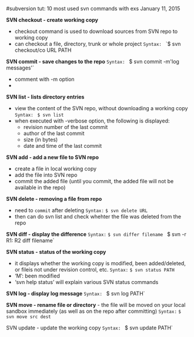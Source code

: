 #subversion tut: 10 most used svn commands with exs
January 11, 2015

**SVN checkout - create working copy**
- checkout command is used to download sources from SVN repo to working copy
- can checkout a file, directory, trunk or whole project
	`Syntax:
	`
	`$ svn checkout/co URL PATH

**SVN commit - save  changes to the repo**
	`Syntax:`
	`
	`$ svn commit -m'log messages'`
- comment with -m option
- 

**SVN list - lists directory entries**
- view the content of the SVN repo, without downloading a working copy
	`Syntax:
	`
	`$ svn list`
- when executed with -verbose option, the following is displayed:
	- revision number of the last commit
	- author of the last commit
	- size (in bytes)
	- date and time of the last commit

**SVN add - add a new file to SVN repo**
- create a file in local working copy
- add the file into SVN repo
- commit the added file (until you commit, the added file will not be available in the repo)

**SVN delete - removing a file from repo**
- need to `commit` after deleting
	`Syntax:`
	`$ svn delete URL`
- then can do svn list and check whehter the file was deleted from the repo

**SVN diff - display the difference**
	`Syntax:`
	`$ svn differ filename`
	`
	`$ svn -r R1: R2 diff filename`
	
**SVN status - status of the working copy**
- it displays whether the working copy is modified, been added/deleted, or fileis not  under revision control, etc.
	`Syntax:`
	`$ svn status PATH`
- ‘M’: been modified
- ‘svn help status’ will explain various SVN status commands

**SVN log - display log message**
	`Syntax:`
	`
	`$ svn log PATH`

**SVN move - rename file or directory**
	- the file will be moved on your local sandbox immediately (as well as on the repo after committing)
		`Syntax:`
		`$ svn move src dest`

SVN update - update the working copy
	`Syntax:`
	`
	`$ svn update PATH`